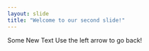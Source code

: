 ```yaml
---
layout: slide
title: "Welcome to our second slide!"
---
```

Some New Text
Use the left arrow to go back!
